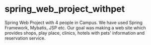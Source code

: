 # spring_web_project_withpet

Spring Web Project with 4 people in Campus. We have used Spring Framework, Mybatis, JSP etc. Our goal was making a web site which provides shops, play place, clinics, hotels with pets' information and reservation service.
